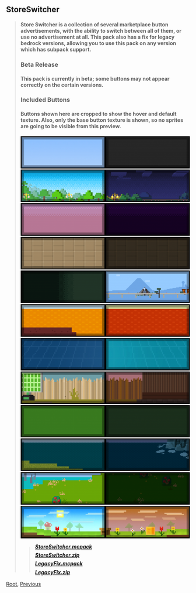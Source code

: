 ## StoreSwitcher
> #### Store Switcher is a collection of several marketplace button advertisements, with the ability to switch between all of them, or use no advertisement at all. This pack also has a fix for legacy bedrock versions, allowing you to use this pack on any version which has subpack support.
> ### Beta Release
> #### This pack is currently in beta; some buttons may not appear correctly on the certain versions.
> ### Included Buttons
> #### **Buttons shown here are cropped to show the hover and default texture. Also, only the base button texture is shown, so no sprites are going to be visible from this preview.**
> ![Image](./upload/store-switcher_2.png)
> ![Image](./upload/store-switcher_3.png)
> ![Image](./upload/store-switcher_4.png)
> ![Image](./upload/store-switcher_5.png)
> ![Image](./upload/store-switcher_6.png)
> ![Image](./upload/store-switcher_7.png)
> ![Image](./upload/store-switcher_8.png)
> ![Image](./upload/store-switcher_9.png)
> ![Image](./upload/store-switcher_10.png)
> ![Image](./upload/store-switcher_11.png)
> ![Image](./upload/store-switcher_12.png)
> ![Image](./upload/store-switcher_13.png)
>
> > ##### [StoreSwitcher.mcpack](./upload/StoreSwitcher.mcpack)
> > ##### [StoreSwitcher.zip](./upload/StoreSwitcher.zip)
> > ##### [LegacyFix.mcpack](./upload/LegacyFix.mcpack)
> > ##### [LegacyFix.zip](./upload/LegacyFix.zip) 

[Root](/), [Previous](../)
<head><style>blockquote>* h5 { line-height:0!important } body { background:url(/assets/images/minecraft_bg.png)!important; background-repeat: no-repeat!important; background-size:cover!important; background-position-x:center!important; } </style></head>

